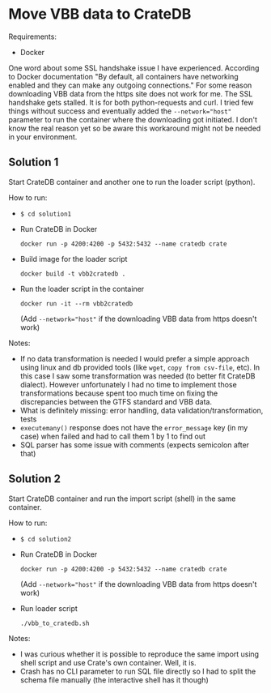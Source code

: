 # Move VBB data to CrateDB

Requirements:
 * Docker

One word about some SSL handshake issue I have experienced. According to Docker documentation "By default, all containers have networking enabled and they can make any outgoing connections."
For some reason downloading VBB data from the https site does not work for me. The SSL handshake gets stalled. It is for both python-requests and curl. I tried few things without success and eventually added the `--network="host"` parameter to run the container where the downloading got initiated.
I don't know the real reason yet so be aware this workaround might not be needed in your environment.

## Solution 1

Start CrateDB container and another one to run the loader script (python).

How to run:
 * `$ cd solution1`
 * Run CrateDB in Docker
   
   `docker run -p 4200:4200 -p 5432:5432 --name cratedb crate`
 * Build image for the loader script

   `docker build -t vbb2cratedb .`
 * Run the loader script in the container

    `docker run -it --rm vbb2cratedb`
   
   (Add `--network="host"` if the downloading VBB data from https doesn't work)

Notes:
 * If no data transformation is needed I would prefer a simple approach using linux and db provided tools (like `wget`, `copy from csv-file`, etc). In this case I saw some transformation was needed (to better fit CrateDB dialect). However unfortunately I had no time to implement those transformations because spent too much time on fixing the discrepancies between the GTFS standard and VBB data. 
 * What is definitely missing: error handling, data validation/transformation, tests
 * `executemany()` response does not have the `error_message` key (in my case) when failed and had to call them 1 by 1 to find out 
 * SQL parser has some issue with comments (expects semicolon after that)

## Solution 2

Start CrateDB container and run the import script (shell) in the same container.

How to run:
 * `$ cd solution2`
 * Run CrateDB in Docker
   
   `docker run -p 4200:4200 -p 5432:5432 --name cratedb crate`
   
   (Add `--network="host"` if the downloading VBB data from https doesn't work)
 * Run loader script

   `./vbb_to_cratedb.sh`

Notes:
 * I was curious whether it is possible to reproduce the same import using shell script and use Crate's own container. Well, it is. 
 * Crash has no CLI parameter to run SQL file directly so I had to split the schema file manually (the interactive shell has it though)
